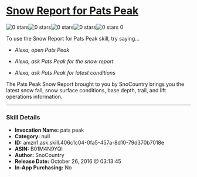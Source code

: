 # [Snow Report for Pats Peak](http://alexa.amazon.com/#skills/amzn1.ask.skill.406c1c04-0fa5-457a-8d10-79d370b7018e)
![0 stars](../../images/ic_star_border_black_18dp_1x.png)![0 stars](../../images/ic_star_border_black_18dp_1x.png)![0 stars](../../images/ic_star_border_black_18dp_1x.png)![0 stars](../../images/ic_star_border_black_18dp_1x.png)![0 stars](../../images/ic_star_border_black_18dp_1x.png) 0

To use the Snow Report for Pats Peak skill, try saying...

* *Alexa, open Pats Peak*

* *Alexa, ask Pats Peak for the snow report*

* *Alexa, ask Pats Peak for latest conditions*

The Pats Peak Snow Report brought to you by SnoCountry brings you the latest snow fall, snow surface conditions,  base depth, trail, and lift operations information.

***

### Skill Details

* **Invocation Name:** pats peak
* **Category:** null
* **ID:** amzn1.ask.skill.406c1c04-0fa5-457a-8d10-79d370b7018e
* **ASIN:** B01M4N9YQI
* **Author:** SnoCountry
* **Release Date:** October 26, 2016 @ 03:13:45
* **In-App Purchasing:** No
